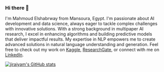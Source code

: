 ### Hi there 👋

I'm Mahmoud Elshabrway from Mansoura, Egypt. I'm passionate about AI development and data science, always eager to tackle complex challenges with innovative solutions. With a strong background in multipaper AI research, I excel in enhancing algorithms and building predictive models that deliver impactful results. My expertise in NLP empowers me to create advanced solutions in natural language understanding and generation. Feel free to check out my work on [Kaggle](https://www.kaggle.com/mahmoudelshabrawy/code), [ResearchGate](https://www.researchgate.net/profile/Mahmoud-Mohammed-20), or connect with me on [LinkedIn]([https://www.linkedin.com/in/your-profile](https://www.linkedin.com/in/mahmoud-elshabrawy-5616581a7/)).

[![jiraiyam's GitHub stats](https://github-readme-stats.vercel.app/api?username=jiraiyam)](https://github.com/jiraiyam/github-readme-stats)
